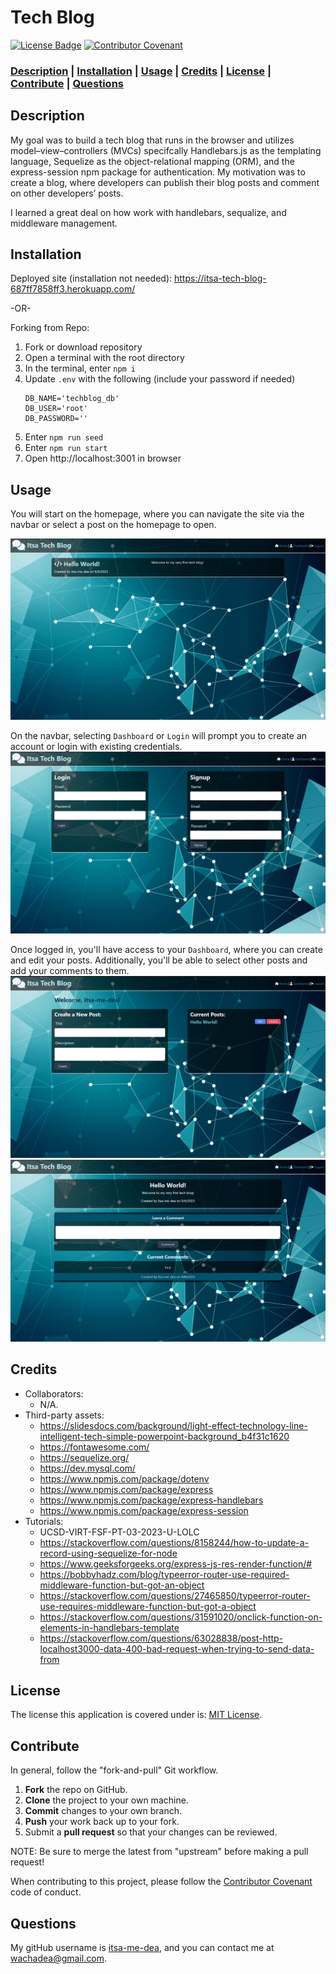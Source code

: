 # Tech Blog

[![License Badge](https://img.shields.io/badge/license-MIT%20License-green?style=for-the-badge&logo=appveyor)](https://mit-license.org/)
[![Contributor Covenant](https://img.shields.io/badge/Contributor%20Covenant-2.1-4baaaa.svg?style=for-the-badge&logo=appveyor)](https://www.contributor-covenant.org/version/2/1/code_of_conduct/)

### **[Description](#description) | [Installation](#installation) | [Usage](#usage) | [Credits](#credits) | [License](#license) | [Contribute](#contribute) | [Questions](#questions)**

## Description

My goal was to build a tech blog that runs in the browser and utilizes model–view–controllers (MVCs) specifcally Handlebars.js as the templating language, Sequelize as the object-relational mapping (ORM), and the express-session npm package for authentication. My motivation was to create a blog, where developers can publish their blog posts and comment on other developers’ posts.

I learned a great deal on how work with handlebars, sequalize, and middleware management.

## Installation

Deployed site (installation not needed): https://itsa-tech-blog-687ff7858ff3.herokuapp.com/

-OR-

Forking from Repo:
1. Fork or download repository
2. Open a terminal with the root directory
3. In the terminal, enter `npm i`
4. Update `.env` with the following (include your password if needed)
    ```
    DB_NAME='techblog_db'
    DB_USER='root'
    DB_PASSWORD=''
    ```
5. Enter `npm run seed`
6. Enter `npm run start`
7. Open http://localhost:3001 in browser

## Usage

You will start on the homepage, where you can navigate the site via the navbar or select a post on the homepage to open.

![Images of hompage](./Assets/homepage.jpg)

On the navbar, selecting `Dashboard` or `Login` will prompt you to create an account or login with existing credentials.
![Images of login](./Assets/login.jpg)

Once logged in, you'll have access to your `Dashboard`, where you can create and edit your posts. Additionally, you'll be able to select other posts and add your comments to them.
![Images of dashboard](./Assets/dashboard.jpg)
![Images of post](./Assets/post.jpg)

## Credits

- Collaborators: 
  - N/A.
- Third-party assets: 
  - https://slidesdocs.com/background/light-effect-technology-line-intelligent-tech-simple-powerpoint-background_b4f31c1620
  - https://fontawesome.com/
  - https://sequelize.org/
  - https://dev.mysql.com/
  - https://www.npmjs.com/package/dotenv
  - https://www.npmjs.com/package/express
  - https://www.npmjs.com/package/express-handlebars
  - https://www.npmjs.com/package/express-session
- Tutorials: 
  - UCSD-VIRT-FSF-PT-03-2023-U-LOLC
  - https://stackoverflow.com/questions/8158244/how-to-update-a-record-using-sequelize-for-node
  - https://www.geeksforgeeks.org/express-js-res-render-function/#
  - https://bobbyhadz.com/blog/typeerror-router-use-required-middleware-function-but-got-an-object
  - https://stackoverflow.com/questions/27465850/typeerror-router-use-requires-middleware-function-but-got-a-object
  - https://stackoverflow.com/questions/31591020/onclick-function-on-elements-in-handlebars-template
  - https://stackoverflow.com/questions/63028838/post-http-localhost3000-data-400-bad-request-when-trying-to-send-data-from

## License

 The license this application is covered under is: [MIT License](https://mit-license.org/).

## Contribute

In general, follow the "fork-and-pull" Git workflow.

  1. **Fork** the repo on GitHub.
  2. **Clone** the project to your own machine.
  3. **Commit** changes to your own branch.
  4. **Push** your work back up to your fork.
  5. Submit a **pull request** so that your changes can be reviewed.
    
  NOTE: Be sure to merge the latest from "upstream" before making a pull request!
  
  When contributing to this project, please follow the [Contributor Covenant](https://www.contributor-covenant.org/version/2/1/code_of_conduct/) code of conduct.

## Questions

My gitHub username is [itsa-me-dea](https://github.com/itsa-me-dea), and you can contact me at wachadea@gmail.com.
